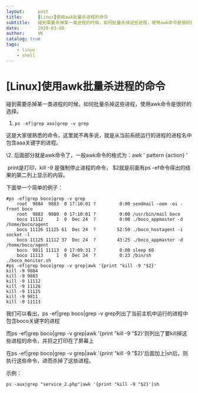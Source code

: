 ```yaml
---
layout:     post
title:      [Linux]使用awk批量杀进程的命令
subtitle:   碰到需要杀掉某一类进程的时候，如何批量杀掉这些进程，使用awk命令是很好的选择。
date:       2020-03-08
author:     VK
catalog: true
tags:
    - linux
    - shell
---
```


# [Linux\]使用awk批量杀进程的命令

碰到需要杀掉某一类进程的时候，如何批量杀掉这些进程，使用awk命令是很好的选择。

1. ```shell
   ps -ef|grep aaa|grep -v grep   
   ```

这是大家很熟悉的命令，这里就不再多说，就是从当前系统运行的进程的进程名中包含aaa关键字的进程。

\2. 后面部分就是awk命令了，一般awk命令的格式为：awk ' pattern {action} '

​    print是打印，kill -9 是强制停止进程的命令， $2就是前面有ps -ef命令得出的结果的第二列上显示的内容。

下面举一个简单的例子：

```shell
#ps -ef|grep boco|grep -v grep
    root  9884  9883  0 17:10:01 ?         0:00 sendmail -oem -oi -froot boco
    root  9883  9880  0 17:10:01 ?         0:00 /usr/bin/mail boco
    boco 11112     1  0  Dec 24  ?         0:00 ./boco_appmaster -d /home/boco/agent
    boco 11126 11125 61  Dec 24  ?        52:59 ./boco_hostagent -i socket -l
    boco 11125 11112 37  Dec 24  ?        43:25 ./boco_appmaster -d /home/boco/agent
    boco  9811 11113  0 17:09:31 ?         0:00 sleep 60
    boco 11113     1  0  Dec 24  ?         0:23 /bin/sh ./boco_monitor.sh
#ps -ef|grep boco|grep -v grep|awk '{print "kill -9 "$2}'
kill -9 9884
kill -9 9883
kill -9 11112
kill -9 11126
kill -9 11125
kill -9 9811
kill -9 11113

```

我们可以看出，ps -ef|grep boco|grep -v grep列出了当前主机中运行的进程中包含boco关键字的进程

而ps -ef|grep boco|grep -v grep|awk '{print "kill -9 "$2}'则列出了要kill掉这些进程的命令，并将之打印在了屏幕上

在ps -ef|grep boco|grep -v grep|awk '{print "kill -9 "$2}'后面加上|sh后，则执行这些命令，进而杀掉了这些进程。

示例：

```shell
ps -aux|grep "service_2.php"|awk '{print "kill -9 "$2}'|sh
```

